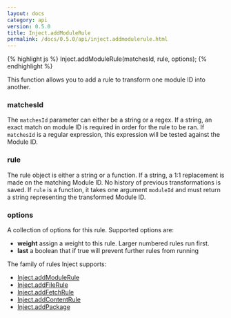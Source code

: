 ```yaml
---
layout: docs
category: api
version: 0.5.0
title: Inject.addModuleRule
permalink: /docs/0.5.0/api/inject.addmodulerule.html
---
```


{% highlight js %}
Inject.addModuleRule(matchesId, rule, options);
{% endhighlight %}

This function allows you to add a rule to transform one module ID into another.

### matchesId
The `matchesId` parameter can either be a string or a regex. If a string, an exact match on module ID is required in order for the rule to be ran. If `matchesId` is a regular expression, this expression will be tested against the Module ID.

### rule
The rule object is either a string or a function. If a string, a 1:1 replacement is made on the matching Module ID. No history of previous transformations is saved. If `rule` is a function, it takes one argument `moduleId` and must return a string representing the transformed Module ID.

### options
A collection of options for this rule. Supported options are:

* **weight** assign a weight to this rule. Larger numbered rules run first.
* **last** a boolean that if true will prevent further rules from running

The family of rules Inject supports:

* [Inject.addModuleRule](/docs/0.5.0/api/inject.addmodulerule.html)
* [Inject.addFileRule](/docs/0.5.0/api/inject.addfilerule.html)
* [Inject.addFetchRule](/docs/0.5.0/api/inject.addfetchrule.html)
* [Inject.addContentRule](/docs/0.5.0/api/inject.addcontentrule.html)
* [Inject.addPackage](/docs/0.5.0/api/inject.addpackage.html)
